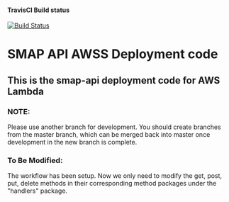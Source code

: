 #### TravisCI Build status
[![Build Status](https://travis-ci.com/dushyantpatel/smap_api.svg?token=Jx8LU2RPAYJqzazeHJ5U&branch=master)](https://travis-ci.com/dushyantpatel/smap_api)

# SMAP API AWSS Deployment code

## This is the smap-api deployment code for AWS Lambda

### NOTE:
Please use another branch for development. You should create branches from the master branch, which can be merged back into master once development in the new branch is complete.

### To Be Modified:
The workflow has been setup. Now we only need to modify the get, post, put, delete methods in their corresponding method packages under the "handlers" package.
